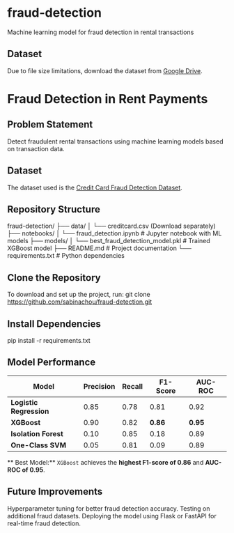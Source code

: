 # fraud-detection
Machine learning model for fraud detection in rental transactions
## Dataset
Due to file size limitations, download the dataset from [Google Drive](https://drive.google.com/file/d/1rB7hgMEz2sicxJ-KO7gUzSE5ibNfBgNI/view?usp=sharing).

# Fraud Detection in Rent Payments

## Problem Statement
Detect fraudulent rental transactions using machine learning models based on transaction data.

## Dataset
The dataset used is the [Credit Card Fraud Detection Dataset](https://www.kaggle.com/datasets/mlg-ulb/creditcardfraud).

## Repository Structure
fraud-detection/
├── data/
│   └── creditcard.csv (Download separately)
├── notebooks/
│   └── fraud_detection.ipynb  # Jupyter notebook with ML models
├── models/
│   └── best_fraud_detection_model.pkl  # Trained XGBoost model
├── README.md  # Project documentation
└── requirements.txt  # Python dependencies
## Clone the Repository 
To download and set up the project, run:
git clone https://github.com/sabinachou/fraud-detection.git

## Install Dependencies
pip install -r requirements.txt

## Model Performance
| Model              | Precision | Recall | F1-Score | AUC-ROC |
|--------------------|----------|--------|----------|---------|
| **Logistic Regression** | 0.85 | 0.78 | 0.81 | 0.92 |
| **XGBoost**        | 0.90 | 0.82 | **0.86** | **0.95** |
| **Isolation Forest** | 0.10 | 0.85 | 0.18 | 0.89 |
| **One-Class SVM**  | 0.05 | 0.81 | 0.09 | 0.89 |

** Best Model:** `XGBoost` achieves the **highest F1-score of 0.86** and **AUC-ROC of 0.95**.

## Future Improvements
Hyperparameter tuning for better fraud detection accuracy.
Testing on additional fraud datasets.
Deploying the model using Flask or FastAPI for real-time fraud detection.

